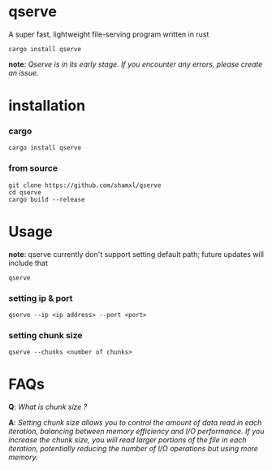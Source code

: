 # qserve

A super fast, lightweight file-serving program written in rust

```
cargo install qserve
```

**note**: *Qserve is in its early stage. If you encounter any errors, please create an issue.*

# installation

### cargo
```
cargo install qserve 
```

### from source

```
git clone https://github.com/shamxl/qserve
cd qserve
cargo build --release
```

# Usage

**note**: qserve currently don't support setting default path; future updates will include that

```
qserve
```

### setting ip & port
```
qserve --ip <ip address> --port <port>
```

### setting chunk size

```
qserve --chunks <number of chunks>
```

# FAQs 

**Q**: *What is chunk size ?*

**A**: *Setting chunk size allows you to control the amount of data read in each iteration, balancing between memory efficiency and I/O performance. If you increase the chunk size, you will read larger portions of the file in each iteration, potentially reducing the number of I/O operations but using more memory.*
